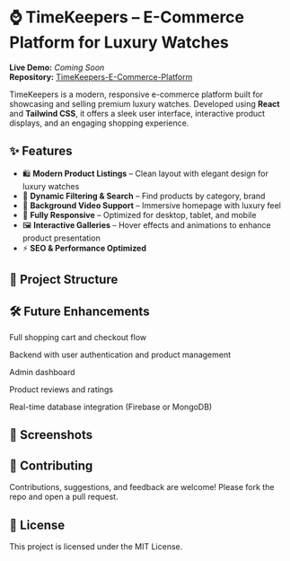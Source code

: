 # ⌚ TimeKeepers – E-Commerce Platform for Luxury Watches

**Live Demo:** _Coming Soon_  
**Repository:** [TimeKeepers-E-Commerce-Platform](https://github.com/sifatahammed/TimeKeepers-E-Commerce-Platform)

TimeKeepers is a modern, responsive e-commerce platform built for showcasing and selling premium luxury watches. Developed using **React** and **Tailwind CSS**, it offers a sleek user interface, interactive product displays, and an engaging shopping experience.

## ✨ Features

- 🛍️ **Modern Product Listings** – Clean layout with elegant design for luxury watches  
- 🔎 **Dynamic Filtering & Search** – Find products by category, brand
- 🎥 **Background Video Support** – Immersive homepage with luxury feel  
- 📱 **Fully Responsive** – Optimized for desktop, tablet, and mobile  
- 🖼️ **Interactive Galleries** – Hover effects and animations to enhance product presentation  
- ⚡ **SEO & Performance Optimized**


## 📂 Project Structure

## 🛠️ Future Enhancements
Full shopping cart and checkout flow

Backend with user authentication and product management

Admin dashboard

Product reviews and ratings

Real-time database integration (Firebase or MongoDB)

## 📸 Screenshots

## 🤝 Contributing
Contributions, suggestions, and feedback are welcome!
Please fork the repo and open a pull request.

## 📄 License
This project is licensed under the MIT License.


